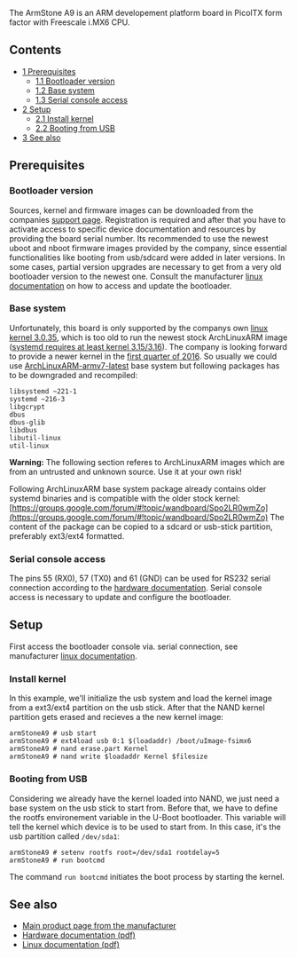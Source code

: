 The ArmStone A9 is an ARM developement platform board in PicoITX form factor with Freescale i.MX6 CPU.

## Contents

*   [1 Prerequisites](#Prerequisites)
    *   [1.1 Bootloader version](#Bootloader_version)
    *   [1.2 Base system](#Base_system)
    *   [1.3 Serial console access](#Serial_console_access)
*   [2 Setup](#Setup)
    *   [2.1 Install kernel](#Install_kernel)
    *   [2.2 Booting from USB](#Booting_from_USB)
*   [3 See also](#See_also)

## Prerequisites

### Bootloader version

Sources, kernel and firmware images can be downloaded from the companies [support page](https://www.fs-net.de/de/support/mein-f-und-s/). Registration is required and after that you have to activate access to specific device documentation and resources by providing the board serial number. Its recommended to use the newest uboot and nboot firmware images provided by the company, since essential functionalities like booting from usb/sdcard were added in later versions. In some cases, partial version upgrades are necessary to get from a very old bootloader version to the newest one. Consult the manufacturer [linux documentation](https://www.fs-net.de/assets/download/docu/common/en/FSiMX6_FirstSteps_eng.pdf) on how to access and update the bootloader.

### Base system

Unfortunately, this board is only supported by the companys own [linux kernel 3.0.35](http://forum.fs-net.de/index.php/Thread/3972-fsimx6-V2-1-released/), which is too old to run the newest stock ArchLinuxARM image ([systemd requires at least kernel 3.15/3.16](http://archlinuxarm.org/forum/viewtopic.php?f=47&t=9225#p48367)). The company is looking forward to provide a newer kernel in the [first quarter of 2016](http://forum.fs-net.de/index.php/Thread/3842-armStoneA9-Linux-development-state-and-releases/?postID=13176#post13176). So usually we could use [ArchLinuxARM-armv7-latest](http://os.archlinuxarm.org/os/ArchLinuxARM-armv7-latest.tar.gz) base system but following packages has to be downgraded and recompiled:

```
libsystemd ~221-1
systemd ~216-3
libgcrypt
dbus
dbus-glib
libdbus
libutil-linux
util-linux

```

**Warning:** The following section referes to ArchLinuxARM images which are from an untrusted and unknown source. Use it at your own risk!

Following ArchLinuxARM base system package already contains older systemd binaries and is compatible with the older stock kernel: [https://groups.google.com/forum/#!topic/wandboard/Spo2LR0wmZo](https://groups.google.com/forum/#!topic/wandboard/Spo2LR0wmZo) The content of the package can be copied to a sdcard or usb-stick partition, preferably ext3/ext4 formatted.

### Serial console access

The pins 55 (RX0), 57 (TX0) and 61 (GND) can be used for RS232 serial connection according to the [hardware documentation](https://www.fs-net.de/assets/download/docu/armstone/en/armStoneA9_Hardware_eng.pdf). Serial console access is necessary to update and configure the bootloader.

## Setup

First access the bootloader console via. serial connection, see manufacturer [linux documentation](https://www.fs-net.de/assets/download/docu/common/en/FSiMX6_FirstSteps_eng.pdf).

### Install kernel

In this example, we'll initialize the usb system and load the kernel image from a ext3/ext4 partition on the usb stick. After that the NAND kernel partition gets erased and recieves a the new kernel image:

```
armStoneA9 # usb start
armStoneA9 # ext4load usb 0:1 $(loadaddr) /boot/uImage-fsimx6
armStoneA9 # nand erase.part Kernel
armStoneA9 # nand write $loadaddr Kernel $filesize

```

### Booting from USB

Considering we already have the kernel loaded into NAND, we just need a base system on the usb stick to start from. Before that, we have to define the rootfs environement variable in the U-Boot bootloader. This variable will tell the kernel which device is to be used to start from. In this case, it's the usb partition called `/dev/sda1`:

```
armStoneA9 # setenv rootfs root=/dev/sda1 rootdelay=5 
armStoneA9 # run bootcmd

```

The command `run bootcmd` initiates the boot process by starting the kernel.

## See also

*   [Main product page from the manufacturer](https://www.fs-net.de/en/products/armstone/armstonea9/)
*   [Hardware documentation (pdf)](https://www.fs-net.de/assets/download/docu/armstone/en/armStoneA9_Hardware_eng.pdf)
*   [Linux documentation (pdf)](https://www.fs-net.de/assets/download/docu/common/en/FSiMX6_FirstSteps_eng.pdf)